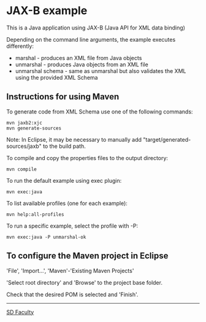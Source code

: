 # JAX-B example

This is a Java application using JAX-B (Java API for XML data binding)

Depending on the command line arguments, the example executes differently:

- marshal - produces an XML file from Java objects
- unmarshal - produces Java objects from an XML file
- unmarshal schema - same as unmarshal but also validates the XML using the provided XML Schema


## Instructions for using Maven

To generate code from XML Schema use one of the following commands:

```
mvn jaxb2:xjc
mvn generate-sources
```

Note: In Eclipse, it may be necessary to 
manually add "target/generated-sources/jaxb" to the build path.


To compile and copy the properties files to the output directory:

```
mvn compile
```

To run the default example using exec plugin:

```
mvn exec:java
```

To list available profiles (one for each example):

``` 
mvn help:all-profiles
```

To run a specific example, select the profile with -P:

```
mvn exec:java -P unmarshal-ok
```


## To configure the Maven project in Eclipse

'File', 'Import...', 'Maven'-'Existing Maven Projects'

'Select root directory' and 'Browse' to the project base folder.

Check that the desired POM is selected and 'Finish'.


----

[SD Faculty](mailto:leic-sod@disciplinas.tecnico.ulisboa.pt)
